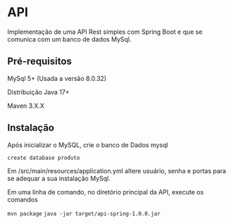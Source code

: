 # API

Implementação de uma API Rest simples com Spring Boot e que se comunica com um banco de dados MySql.

## Pré-requisitos
MySql 5+ (Usada a versão 8.0.32)

Distribuição Java 17+

Maven 3.X.X

## Instalação

Após inicializar o MySQL, crie o banco de Dados mysql

`create database produto`

Em /src/main/resources/application.yml altere usuário, senha e portas para se adequar a sua instalação MySql.

Em uma linha de comando, no diretório principal da API, execute os comandos

`mvn package`
`java -jar target/api-spring-1.0.0.jar`